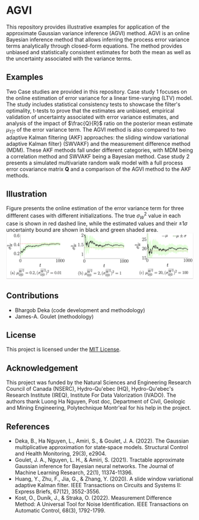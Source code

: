 # AGVI
This repository provides illustrative examples for application of the approximate Gaussian variance inference (AGVI) method. AGVI is an online Bayesian inference method that allows inferring the process error variance terms analytically through closed-form equations. The method provides unbiased and statistically consistent estimates for both the mean as well as the uncertainty associated with the variance terms.
## Examples
Two Case studies are provided in this repository. Case study $1$ focuses on the online estimation of error variance for a linear time-varying (LTV) model. The study includes statistical consistency tests to showcase the filter's optimality, t-tests to prove that the estimates are unbiased, empirical validation of uncertainty associated with error variance estimates, and analysis of the impact of $\frac{Q}{R}$ ratio on the posterior mean estimate $\mu_{\mathtt{T}|\mathtt{T}}$ of the error variance term. The AGVI method is also compared to two adaptive Kalman filtering (AKF) approaches: the sliding window variational adaptive Kalman filter} (SWVAKF)  and the measurement difference method (MDM). These AKF methods fall under different categories, with MDM being a correlation method and SWVAKF being a Bayesian method. Case study $2$ presents a simulated multivariate random walk model with a full process error covariance matrix $\mathbf{Q}$ and a comparison of the AGVI method to the AKF methods.
## Illustration
Figure presents the online estimation of the error variance term for three diffferent cases with different initializations. The true $\sigma^2_{W}$ value in each case is shown in red dashed line, while the estimated values and their $\pm1\sigma$ uncertainty bound are shown in black and green shaded area.
![Online estimation of the error variance term for three diffferent cases with different initialization. The true $\sigma^2_{W}$ value in each case is shown in red dashed line, while the estimated values and their $\pm1\sigma$ uncertainty bound are shown in black and green shaded area.](Figure1_case_study1.png)
## Contributions
- Bhargob Deka (code development and methodology)
- James-A. Goulet (methodology)
## License
This project is licensed under the [MIT License](LICENSE).
## Acknowledgement
This project was funded by the Natural Sciences and Engineering Research Council of Canada (NSERC), Hydro-Qu\'ebec (HQ), Hydro-Qu\'ebec's Research Institute (IREQ), Institute For Data Valorization (IVADO). The authors thank Luong Ha Nguyen, Post doc, Department of Civil, Geologic and Mining  Engineering, Polytechnique Montr\'eal for his help in the project.
## References
- Deka, B., Ha Nguyen, L., Amiri, S., & Goulet, J. A. (2022). The Gaussian multiplicative approximation for state‐space models. Structural Control and Health Monitoring, 29(3), e2904.
- Goulet, J. A., Nguyen, L. H., & Amiri, S. (2021). Tractable approximate Gaussian inference for Bayesian neural networks. The Journal of Machine Learning Research, 22(1), 11374-11396.
- Huang, Y., Zhu, F., Jia, G., & Zhang, Y. (2020). A slide window variational adaptive Kalman filter. IEEE Transactions on Circuits and Systems II: Express Briefs, 67(12), 3552-3556.
- Kost, O., Duník, J., & Straka, O. (2022). Measurement Difference Method: A Universal Tool for Noise Identification. IEEE Transactions on Automatic Control, 68(3), 1792-1799.


  

